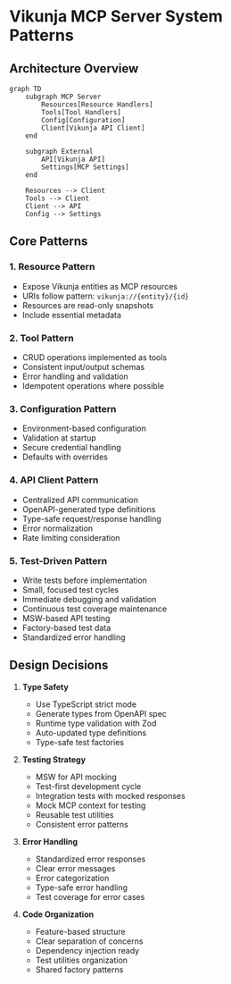 # Vikunja MCP Server System Patterns

## Architecture Overview

```mermaid
graph TD
    subgraph MCP Server
        Resources[Resource Handlers]
        Tools[Tool Handlers]
        Config[Configuration]
        Client[Vikunja API Client]
    end

    subgraph External
        API[Vikunja API]
        Settings[MCP Settings]
    end

    Resources --> Client
    Tools --> Client
    Client --> API
    Config --> Settings
```

## Core Patterns

### 1. Resource Pattern

- Expose Vikunja entities as MCP resources
- URIs follow pattern: `vikunja://{entity}/{id}`
- Resources are read-only snapshots
- Include essential metadata

### 2. Tool Pattern

- CRUD operations implemented as tools
- Consistent input/output schemas
- Error handling and validation
- Idempotent operations where possible

### 3. Configuration Pattern

- Environment-based configuration
- Validation at startup
- Secure credential handling
- Defaults with overrides

### 4. API Client Pattern

- Centralized API communication
- OpenAPI-generated type definitions
- Type-safe request/response handling
- Error normalization
- Rate limiting consideration

### 5. Test-Driven Pattern

- Write tests before implementation
- Small, focused test cycles
- Immediate debugging and validation
- Continuous test coverage maintenance
- MSW-based API testing
- Factory-based test data
- Standardized error handling

## Design Decisions

1. **Type Safety**

   - Use TypeScript strict mode
   - Generate types from OpenAPI spec
   - Runtime type validation with Zod
   - Auto-updated type definitions
   - Type-safe test factories

2. **Testing Strategy**

   - MSW for API mocking
   - Test-first development cycle
   - Integration tests with mocked responses
   - Mock MCP context for testing
   - Reusable test utilities
   - Consistent error patterns

3. **Error Handling**

   - Standardized error responses
   - Clear error messages
   - Error categorization
   - Type-safe error handling
   - Test coverage for error cases

4. **Code Organization**
   - Feature-based structure
   - Clear separation of concerns
   - Dependency injection ready
   - Test utilities organization
   - Shared factory patterns
